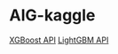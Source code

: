 # AIG-kaggle

[XGBoost API](https://github.com/Microsoft/LightGBM/wiki/Configuration) 
[LightGBM API](http://xgboost.readthedocs.io/en/latest/python/python_api.html)